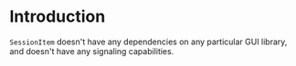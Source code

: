 # Introduction

`SessionItem` doesn't have any dependencies on any particular GUI library, and
doesn't have any signaling capabilities.
